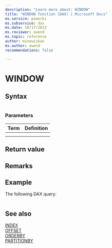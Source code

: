 ```yaml
---
description: "Learn more about: WINDOW"
title: "WINDOW function (DAX) | Microsoft Docs"
ms.service: powerbi 
ms.subservice: dax
ms.date: 10/17/2022
ms.reviewer: owend
ms.topic: reference
author: minewiskan
ms.author: owend 
recommendations: false

---
```


# WINDOW

## Syntax  
  
```dax

```
  
### Parameters  
  
|Term|Definition|  
|--------|--------------|  
|||
|||

## Return value

## Remarks

## Example

The following DAX query:
  
```dax

```

## See also

[INDEX](index-function-dax.md)  
[OFFSET](offset-function-dax.md)  
[ORDERBY](orderby-function-dax.md)  
[PARTITIONBY](partitionby-function-dax.md)  
